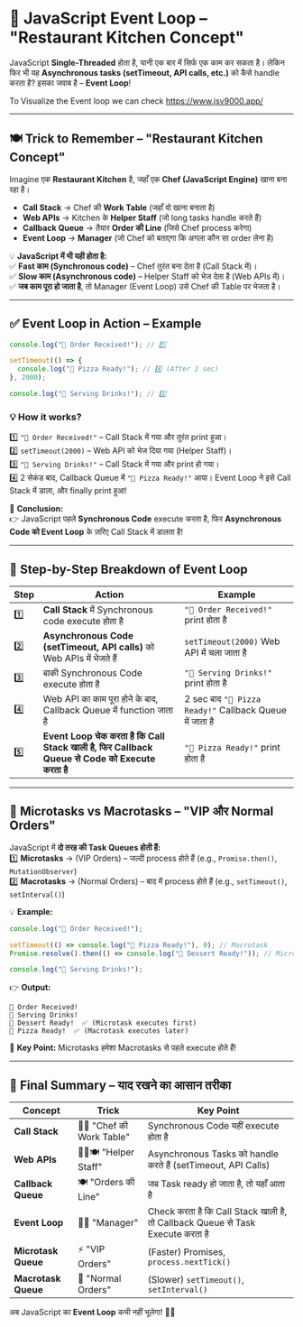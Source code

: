 # **🚀 JavaScript Event Loop – "Restaurant Kitchen Concept"**  

JavaScript **Single-Threaded** होता है, यानी एक बार में सिर्फ एक काम कर सकता है। लेकिन फिर भी यह **Asynchronous tasks (setTimeout, API calls, etc.)** को कैसे handle करता है? इसका जवाब है – **Event Loop**!  

To Visualize the Event loop we can check https://www.jsv9000.app/

---

## **🍽 Trick to Remember – "Restaurant Kitchen Concept"**  
Imagine एक **Restaurant Kitchen** है, जहाँ एक **Chef (JavaScript Engine)** खाना बना रहा है।  
- **Call Stack** → Chef की **Work Table** (जहाँ वो खाना बनाता है)  
- **Web APIs** → Kitchen के **Helper Staff** (जो long tasks handle करते हैं)  
- **Callback Queue** → तैयार **Order की Line** (जिसे Chef process करेगा)  
- **Event Loop** → **Manager** (जो Chef को बताएगा कि अगला कौन सा order लेना है)  

💡 **JavaScript में भी यही होता है:**  
✅ **Fast काम (Synchronous code)** – Chef तुरंत बना देता है (Call Stack में)।  
✅ **Slow काम (Asynchronous code)** – Helper Staff को भेज देता है (Web APIs में)।  
✅ **जब काम पूरा हो जाता है**, तो Manager (Event Loop) उसे Chef की Table पर भेजता है।  

---

## **✅ Event Loop in Action – Example**  
```javascript
console.log("🍔 Order Received!"); // 1️⃣

setTimeout(() => {
  console.log("🍕 Pizza Ready!"); // 4️⃣ (After 2 sec)
}, 2000);

console.log("🥤 Serving Drinks!"); // 2️⃣
```
### **💡 How it works?**
1️⃣ `"🍔 Order Received!"` – Call Stack में गया और तुरंत print हुआ।  
2️⃣ `setTimeout(2000)` – Web API को भेज दिया गया (Helper Staff)।  
3️⃣ `"🥤 Serving Drinks!"` – Call Stack में गया और print हो गया।  
4️⃣ 2 सेकंड बाद, Callback Queue में `"🍕 Pizza Ready!"` आया। Event Loop ने इसे Call Stack में डाला, और finally print हुआ!  

📌 **Conclusion:**  
👉 JavaScript पहले **Synchronous Code** execute करता है, फिर **Asynchronous Code को Event Loop** के ज़रिए Call Stack में डालता है!  

---

## **🔄 Step-by-Step Breakdown of Event Loop**  
| Step | Action | Example |
|------|--------|---------|
| 1️⃣ | **Call Stack** में Synchronous code execute होता है | `"🍔 Order Received!"` print होता है |
| 2️⃣ | **Asynchronous Code (setTimeout, API calls)** को Web APIs में भेजते हैं | `setTimeout(2000)` Web API में चला जाता है |
| 3️⃣ | बाकी Synchronous Code execute होता है | `"🥤 Serving Drinks!"` print होता है |
| 4️⃣ | Web API का काम पूरा होने के बाद, Callback Queue में function जाता है | 2 sec बाद `"🍕 Pizza Ready!"` Callback Queue में जाता है |
| 5️⃣ | **Event Loop चेक करता है कि Call Stack खाली है, फिर Callback Queue से Code को Execute करता है** | `"🍕 Pizza Ready!"` print होता है |

---

## **🔹 Microtasks vs Macrotasks – "VIP और Normal Orders"**  
JavaScript में **दो तरह की Task Queues होती हैं:**  
1️⃣ **Microtasks** → (VIP Orders) – जल्दी process होते हैं (e.g., `Promise.then()`, `MutationObserver`)  
2️⃣ **Macrotasks** → (Normal Orders) – बाद में process होते हैं (e.g., `setTimeout()`, `setInterval()`)  

💡 **Example:**  
```javascript
console.log("🍔 Order Received!"); 

setTimeout(() => console.log("🍕 Pizza Ready!"), 0); // Macrotask  
Promise.resolve().then(() => console.log("🍩 Dessert Ready!")); // Microtask  

console.log("🥤 Serving Drinks!");
```
👉 **Output:**  
```
🍔 Order Received!
🥤 Serving Drinks!
🍩 Dessert Ready!  ✅ (Microtask executes first)
🍕 Pizza Ready!  ✅ (Macrotask executes later)
```
🔹 **Key Point:** Microtasks हमेशा Macrotasks से पहले execute होते हैं!  

---

## **🎯 Final Summary – याद रखने का आसान तरीका**  
| Concept | Trick | Key Point |
|---------|-------|-----------|
| **Call Stack** | 👨‍🍳 "Chef की Work Table" | Synchronous Code यहीं execute होता है |
| **Web APIs** | 👨‍🍳🍽 "Helper Staff" | Asynchronous Tasks को handle करते हैं (setTimeout, API Calls) |
| **Callback Queue** | 🍽 "Orders की Line" | जब Task ready हो जाता है, तो यहाँ आता है |
| **Event Loop** | 🏃‍♂️ "Manager" | Check करता है कि Call Stack खाली है, तो Callback Queue से Task Execute करता है |
| **Microtask Queue** | ⚡ "VIP Orders" | (Faster) Promises, `process.nextTick()` |
| **Macrotask Queue** | 🐢 "Normal Orders" | (Slower) `setTimeout()`, `setInterval()` |

अब JavaScript का **Event Loop** कभी नहीं भूलेगा! 🚀🔥
